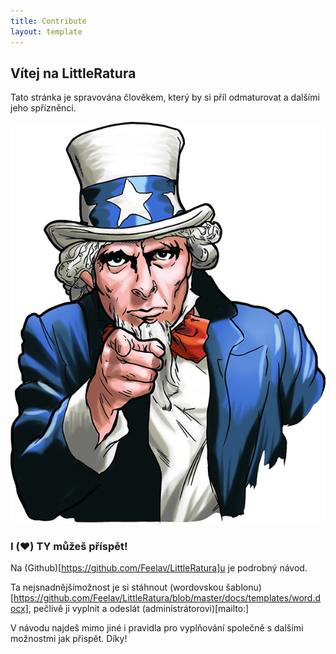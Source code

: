 ```yaml
---
title: Contribute
layout: template
---
```


## Vítej na LittleRatura

Tato stránka je spravována člověkem, který by si příl odmaturovat a dalšími jeho spřízněnci.

<div style="text-align: center;"><img src="assets/img/i-want-you.jpg"></div>

### I ️️(❤️) TY můžeš příspět!

Na (Github)[https://github.com/Feelav/LittleRatura]u je podrobný návod.

Ta nejsnadnějšímožnost je si stáhnout (wordovskou šablonu)[https://github.com/Feelav/LittleRatura/blob/master/docs/templates/word.docx], pečlivě ji vyplnit a odeslát (administrátorovi)[mailto:]

V návodu najdeš mimo jiné i pravidla pro vyplňování společně s dalšími možnostmi jak přispět. Díky!
